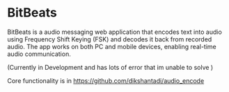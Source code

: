 # BitBeats 

BitBeats is a audio messaging web application that encodes text into audio using Frequency Shift Keying (FSK) and decodes it back from recorded audio. The app works on both PC and mobile devices, enabling real-time audio communication.

(Currently in Development and has lots of error that im unable to solve ) 

Core functionality is in https://github.com/dikshantadi/audio_encode

